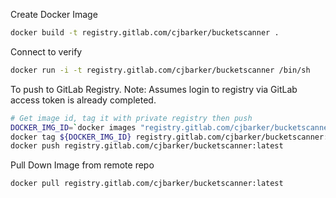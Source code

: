 Create Docker Image

```bash
docker build -t registry.gitlab.com/cjbarker/bucketscanner .
```

Connect to verify

```bash
docker run -i -t registry.gitlab.com/cjbarker/bucketscanner /bin/sh
```

To push to GitLab Registry. Note: Assumes login to registry via GitLab access token is already completed.

```bash
# Get image id, tag it with private registry then push
DOCKER_IMG_ID=`docker images "registry.gitlab.com/cjbarker/bucketscanner" | awk 'FNR==2{print $3}'`
docker tag ${DOCKER_IMG_ID} registry.gitlab.com/cjbarker/bucketscanner:latest
docker push registry.gitlab.com/cjbarker/bucketscanner:latest
```

Pull Down Image from remote repo

```bash
docker pull registry.gitlab.com/cjbarker/bucketscanner:latest
```
